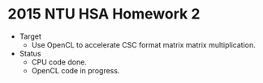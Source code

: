 # 2015 NTU HSA Homework 2 #
* Target
    * Use OpenCL to accelerate CSC format matrix matrix multiplication.
* Status
    * CPU code done.
    * OpenCL code in progress.
